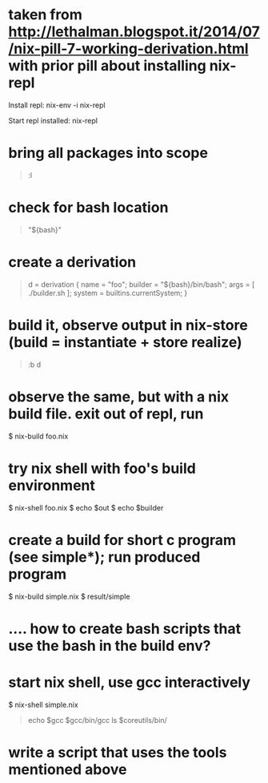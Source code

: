 # taken from http://lethalman.blogspot.it/2014/07/nix-pill-7-working-derivation.html with prior pill about installing nix-repl
Install repl:
nix-env -i nix-repl

Start repl installed:
nix-repl

# bring all packages into scope
> :l <nixpkgs>

# check for bash location
> "${bash}"

# create a derivation
> d = derivation { name = "foo"; builder = "${bash}/bin/bash"; args = [ ./builder.sh ]; system = builtins.currentSystem; }

# build it, observe output in nix-store  (build = instantiate + store realize)
> :b d

# observe the same, but with a nix build file. exit out of repl, run
$ nix-build foo.nix

# try nix shell with foo's build environment
$ nix-shell foo.nix
$ echo $out
$ echo $builder

# create a build for short c program (see simple*); run produced program
$ nix-build simple.nix
$ result/simple



# .... how to create bash scripts that use the bash in the build env?

# start nix shell, use gcc interactively
$ nix-shell simple.nix
> echo $gcc
> $gcc/bin/gcc
> ls $coreutils/bin/

# write a script that uses the tools mentioned above
